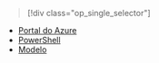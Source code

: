> [!div class="op_single_selector"]
- [Portal do Azure](../articles/virtual-network/virtual-networks-create-vnetpeering-arm-portal.md)
- [PowerShell](../articles/virtual-network/virtual-networks-create-vnetpeering-arm-ps.md)
- [Modelo](../articles/virtual-network/virtual-networks-create-vnetpeering-arm-template-click.md)

<!--HONumber=Jan17_HO3-->


